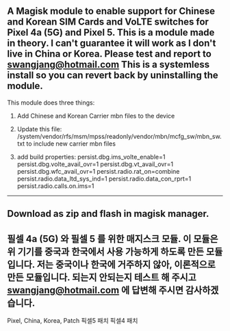 A Magisk module to enable support for Chinese and Korean SIM Cards and VoLTE switches for Pixel 4a (5G) and Pixel 5.
This is a module made in theory. I can't guarantee it will work as I don't live in China or Korea. 
Please test and report to swangjang@hotmail.com 
This is a systemless install so you can revert back by uninstalling the module.
----------------------------------------------------------
This module does three things:

1. Add Chinese and Korean Carrier mbn files to the device

2. Update this file:
    /system/vendor/rfs/msm/mpss/readonly/vendor/mbn/mcfg_sw/mbn_sw.txt 
    to include new carrier mbn files  

3. add build properties:
    persist.dbg.ims_volte_enable=1
    persist.dbg.volte_avail_ovr=1
    persist.dbg.vt_avail_ovr=1
    persist.dbg.wfc_avail_ovr=1
    persist.radio.rat_on=combine
    persist.radio.data_ltd_sys_ind=1
    persist.radio.data_con_rprt=1
    persist.radio.calls.on.ims=1
----------------------------------------------------------
Download as zip and flash in magisk manager.
----------------------------------------------------------

필셀 4a (5G) 와 필셀 5 를 위한 매지스크 모듈.
이 모듈은 위 기기를 중국과 한국에서 사용 가능하게 하도록 만든 모듈입니다. 
저는 중국이나 한국에 거주하지 않아, 이론적으로 만든 모듈입니다.
되는지 안되는지 테스트 해 주시고 swangjang@hotmail.com  에 답변해 주시면 감사하겠습니다.
----------------------------------------------------------
Pixel, China, Korea, Patch
픽셀5 패치
픽셀4 패치
